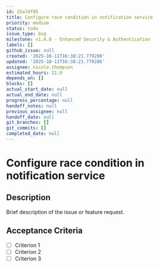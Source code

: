 ```yaml
---
id: 25a7df95
title: Configure race condition in notification service
priority: medium
status: todo
issue_type: bug
milestone: v1.6.0 - Enhanced Security & Authentication
labels: []
github_issue: null
created: '2025-10-11T16:38:21.779280'
updated: '2025-10-11T16:38:21.779286'
assignee: nicole.thompson
estimated_hours: 21.0
depends_on: []
blocks: []
actual_start_date: null
actual_end_date: null
progress_percentage: null
handoff_notes: null
previous_assignee: null
handoff_date: null
git_branches: []
git_commits: []
completed_date: null
---
```


# Configure race condition in notification service

## Description

Brief description of the issue or feature request.

## Acceptance Criteria

- [ ] Criterion 1
- [ ] Criterion 2
- [ ] Criterion 3